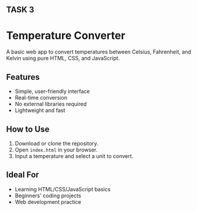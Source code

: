 ## TASK 3

# Temperature Converter

A basic web app to convert temperatures between Celsius, Fahrenheit, and Kelvin using pure HTML, CSS, and JavaScript.

## Features

- Simple, user-friendly interface
- Real-time conversion
- No external libraries required
- Lightweight and fast

## How to Use

1. Download or clone the repository.
2. Open `index.html` in your browser.
3. Input a temperature and select a unit to convert.

## Ideal For

- Learning HTML/CSS/JavaScript basics
- Beginners' coding projects
- Web development practice
